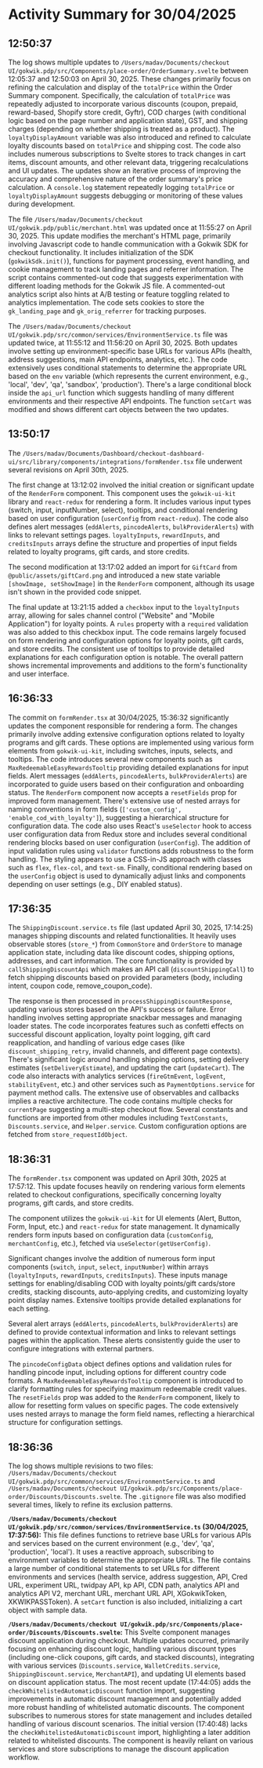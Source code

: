 # Activity Summary for 30/04/2025

## 12:50:37
The log shows multiple updates to `/Users/madav/Documents/checkout UI/gokwik.pdp/src/Components/place-order/OrderSummary.svelte` between 12:05:37 and 12:50:03 on April 30, 2025.  These changes primarily focus on refining the calculation and display of the `totalPrice` within the Order Summary component.  Specifically, the calculation of `totalPrice` was repeatedly adjusted to incorporate various discounts (coupon, prepaid, reward-based, Shopify store credit, Gyftr), COD charges (with conditional logic based on the page number and application state), GST, and shipping charges (depending on whether shipping is treated as a product).  The `loyaltyDisplayAmount` variable was also introduced and refined to calculate loyalty discounts based on `totalPrice` and shipping cost.  The code also includes numerous subscriptions to Svelte stores to track changes in cart items, discount amounts, and other relevant data, triggering recalculations and UI updates.  The updates show an iterative process of improving the accuracy and comprehensive nature of the order summary's price calculation.  A `console.log` statement repeatedly logging `totalPrice` or `loyaltyDisplayAmount` suggests debugging or monitoring of these values during development.

The file `/Users/madav/Documents/checkout UI/gokwik.pdp/public/merchant.html` was updated once at 11:55:27 on April 30, 2025.  This update modifies the merchant's HTML page, primarily involving Javascript code to handle communication with a Gokwik SDK for checkout functionality.  It includes initialization of the SDK (`gokwikSdk.init()`), functions for payment processing, event handling, and cookie management to track landing pages and referrer information. The script contains commented-out code that suggests experimentation with different loading methods for the Gokwik JS file.  A commented-out analytics script also hints at A/B testing or feature toggling related to analytics implementation. The code sets cookies to store the `gk_landing_page` and `gk_orig_referrer` for tracking purposes.

The `/Users/madav/Documents/checkout UI/gokwik.pdp/src/common/services/EnvironmentService.ts` file was updated twice, at 11:55:12 and 11:56:20 on April 30, 2025.  Both updates involve setting up environment-specific base URLs for various APIs (health, address suggestions, main API endpoints, analytics, etc.).  The code extensively uses conditional statements to determine the appropriate URL based on the `env` variable (which represents the current environment, e.g., 'local', 'dev', 'qa', 'sandbox', 'production'). There's a large conditional block inside the `api_url` function which suggests handling of many different environments and their respective API endpoints.  The function `setCart` was modified and shows different cart objects between the two updates.


## 13:50:17
The `/Users/madav/Documents/Dashboard/checkout-dashboard-ui/src/library/components/integrations/formRender.tsx` file underwent several revisions on April 30th, 2025.

The first change at 13:12:02 involved the initial creation or significant update of the `RenderForm` component. This component uses the `gokwik-ui-kit` library and `react-redux` for rendering a form. It includes various input types (switch, input, inputNumber, select), tooltips, and conditional rendering based on user configuration (`userConfig` from `react-redux`).  The code also defines alert messages (`eddAlerts`, `pincodeAlerts`, `bulkProviderAlerts`) with links to relevant settings pages.  `loyaltyInputs`, `rewardInputs`, and `creditsInputs` arrays define the structure and properties of input fields related to loyalty programs, gift cards, and store credits.


The second modification at 13:17:02 added an import for `GiftCard` from `@public/assets/giftCard.png` and introduced a new state variable `[showImage, setShowImage]` in the `RenderForm` component, although its usage isn't shown in the provided code snippet.

The final update at 13:21:15 added a `checkbox` input to the `loyaltyInputs` array, allowing for sales channel control ("Website" and "Mobile Application") for loyalty points.  A `rules` property with a `required` validation was also added to this checkbox input.  The code remains largely focused on form rendering and configuration options for loyalty points, gift cards, and store credits.  The consistent use of tooltips to provide detailed explanations for each configuration option is notable.  The overall pattern shows incremental improvements and additions to the form's functionality and user interface.


## 16:36:33
The commit on `formRender.tsx` at 30/04/2025, 15:36:32 significantly updates the component responsible for rendering a form.  The changes primarily involve adding extensive configuration options related to loyalty programs and gift cards.  These options are implemented using various form elements from `gokwik-ui-kit`, including switches, inputs, selects, and tooltips.  The code introduces several new components such as `MaxRedeemableEasyRewardsTooltip` providing detailed explanations for input fields.  Alert messages (`eddAlerts`, `pincodeAlerts`, `bulkProviderAlerts`) are incorporated to guide users based on their configuration and onboarding status. The `RenderForm` component now accepts a `resetFields` prop for improved form management.  There's extensive use of nested arrays for naming conventions in form fields (`['custom_config', 'enable_cod_with_loyalty']`), suggesting a hierarchical structure for configuration data.  The code also uses React's `useSelector` hook to access user configuration data from Redux store and includes several conditional rendering blocks based on user configuration (`userConfig`).  The addition of input validation rules using `validator` functions adds robustness to the form handling.  The styling appears to use a CSS-in-JS approach with classes such as `flex`, `flex-col`, and `text-sm`. Finally, conditional rendering based on the `userConfig` object is used to dynamically adjust links and components depending on user settings (e.g., DIY enabled status).


## 17:36:35
The `ShippingDiscount.service.ts` file (last updated April 30, 2025, 17:14:25) manages shipping discounts and related functionalities.  It heavily uses observable stores (`store_*`) from `CommonStore` and `OrderStore` to manage application state, including data like discount codes, shipping options, addresses, and cart information.  The core functionality is provided by `callShippingDiscountApi` which makes an API call (`discountShippingCall`) to fetch shipping discounts based on provided parameters (body, including intent, coupon code, remove_coupon_code).

The response is then processed in `processShippingDiscountResponse`, updating various stores based on the API's success or failure. Error handling involves setting appropriate snackbar messages and managing loader states.  The code incorporates features such as confetti effects on successful discount application, loyalty point logging, gift card reapplication, and handling of various edge cases (like `discount_shipping_retry`,  invalid channels, and different page contexts).  There's significant logic around handling shipping options, setting delivery estimates (`setDeliveryEstimate`), and updating the cart (`updateCart`). The code also interacts with analytics services (`fireGtmEvent`, `logEvent`, `stabilityEvent`, etc.) and other services such as `PaymentOptions.service` for payment method calls.  The extensive use of observables and callbacks implies a reactive architecture.  The code contains multiple checks for `currentPage` suggesting a multi-step checkout flow.  Several constants and functions are imported from other modules including `TextConstants`, `Discounts.service`, and `Helper.service`.  Custom configuration options are fetched from `store_requestIdObject`.


## 18:36:31
The `formRender.tsx` component was updated on April 30th, 2025 at 17:57:12.  This update focuses heavily on rendering various form elements related to checkout configurations, specifically concerning loyalty programs, gift cards, and store credits.

The component utilizes the `gokwik-ui-kit` for UI elements (Alert, Button, Form, Input, etc.) and `react-redux` for state management.  It dynamically renders form inputs based on configuration data (`customConfig`, `merchantConfig`, etc.), fetched via `useSelector(getUserConfig)`.

Significant changes involve the addition of numerous form input components (`switch`, `input`, `select`, `inputNumber`) within arrays (`loyaltyInputs`, `rewardInputs`, `creditsInputs`).  These inputs manage settings for enabling/disabling COD with loyalty points/gift cards/store credits, stacking discounts, auto-applying credits, and customizing loyalty point display names.  Extensive tooltips provide detailed explanations for each setting.

Several alert arrays (`eddAlerts`, `pincodeAlerts`, `bulkProviderAlerts`) are defined to provide contextual information and links to relevant settings pages within the application. These alerts consistently guide the user to configure integrations with external partners.

The `pincodeConfigData` object defines options and validation rules for handling pincode input, including options for different country code formats.  A `MaxRedeemableEasyRewardsTooltip` component is introduced to clarify formatting rules for specifying maximum redeemable credit values. The `resetFields` prop was added to the `RenderForm` component, likely to allow for resetting form values on specific pages.  The code extensively uses nested arrays to manage the form field names, reflecting a hierarchical structure for configuration settings.


## 18:36:36
The log shows multiple revisions to two files: `/Users/madav/Documents/checkout UI/gokwik.pdp/src/common/services/EnvironmentService.ts` and `/Users/madav/Documents/checkout UI/gokwik.pdp/src/Components/place-order/Discounts/Discounts.svelte`.  The `.gitignore` file was also modified several times, likely to refine its exclusion patterns.

**`/Users/madav/Documents/checkout UI/gokwik.pdp/src/common/services/EnvironmentService.ts` (30/04/2025, 17:37:56):** This file defines functions to retrieve base URLs for various APIs and services based on the current environment (e.g., 'dev', 'qa', 'production', 'local').  It uses a reactive approach, subscribing to environment variables to determine the appropriate URLs. The file contains a large number of conditional statements to set URLs for different environments and services (health service, address suggestion, API, Cred URL, experiment URL, twidpay API, kp API, CDN path, analytics API and analytics API V2, merchant URL, merchant URL API, XGokwikToken, XKWIKPASSToken).  A `setCart` function is also included, initializing a cart object with sample data.

**`/Users/madav/Documents/checkout UI/gokwik.pdp/src/Components/place-order/Discounts/Discounts.svelte`:** This Svelte component manages discount application during checkout.  Multiple updates occurred, primarily focusing on enhancing discount logic, handling various discount types (including one-click coupons, gift cards, and stacked discounts), integrating with various services (`Discounts.service`, `WalletCredits.service`, `ShippingDiscount.service`, `MerchantAPI`), and updating UI elements based on discount application status.  The most recent update (17:44:05) adds the `checkWhitelistedAutomaticDiscount` function import, suggesting improvements in automatic discount management and potentially added more robust handling of whitelisted automatic discounts. The component subscribes to numerous stores for state management and includes detailed handling of various discount scenarios.  The initial version (17:40:48) lacks the `checkWhitelistedAutomaticDiscount` import, highlighting a later addition related to whitelisted discounts.  The component is heavily reliant on various services and store subscriptions to manage the discount application workflow.
